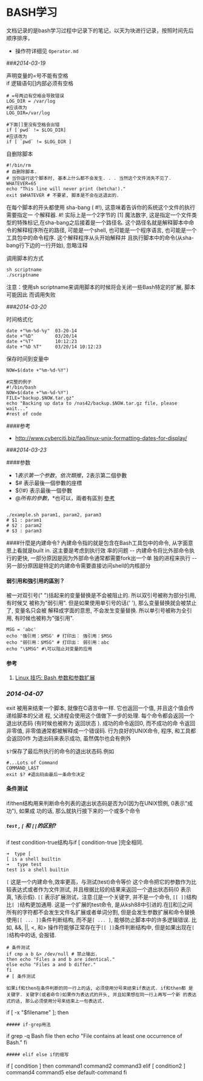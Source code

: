 BASH学习
======================

文档记录的是bash学习过程中记录下的笔记，以天为块进行记录，按照时间先后顺序排序，

- 操作符详细见 `Operator.md`

###*2014-03-19*

声明变量的=号不能有空格  
if 逻辑语句[]内部必须有空格
```shell
# =号两边有空格会导致错误
LOG_DIR = /var/log
#应该改为
LOG_DIR=/var/log

#下面[]里没有空格会出错
if [`pwd` != $LOG_DIR]
#应该改为
if [ `pwd` != $LOG_DIR ]
```
自删除脚本
```Shell
#!/bin/rm
# 自删除脚本.
# 当你运行这个脚本时, 基本上什么都不会发生. . . 当然这个文件消失不见了. 
WHATEVER=65
echo "This line will never print (betcha!)."
exit $WHATEVER # 不要紧, 脚本是不会在这退出的.
```
在每个脚本的开头都使用 sha-bang ( #!), 这意味着告诉你的系统这个文件的执行需要指定一 个解释器. #! 实际上是一个2字节的 [1] 魔法数字, 这是指定一个文件类型的特殊标记,在sha-bang之后接着是一个路径名. 这个路径名就是解释脚本中命令的解释程序所在的路径, 可能是一个shell, 也可能是一个程序语言, 也可能是一个工具包中的命令程序. 这个解释程序从头开始解释并 且执行脚本中的命令(从sha-bang行下边的一行开始), 忽略注释

调用脚本的方式
```Shell
sh scriptname
./scriptname
```
注意：使用sh scriptname来调用脚本的时候将会关闭一些Bash特定的扩展, 脚本可能因此 而调用失败

###*2014-03-20*

时间格式化
```Shell
date +"%m-%d-%y"  03-20-14
date +"%D"        03/20/14
date +"%T"        10:12:23
date +"%D %T"     03/20/14 10:12:23
```
保存时间到变量中
```Shell
NOW=$(date +"%m-%d-%Y")

#完整的例子
#!/bin/bash
NOW=$(date +"%m-%d-%Y")
FILE="backup.$NOW.tar.gz"
echo "Backing up data to /nas42/backup.$NOW.tar.gz file, please wait..."
#rest of code
```
####参考
- http://www.cyberciti.biz/faq/linux-unix-formatting-dates-for-display/

###*2014-03-23*

####参数

- $1 表示第一个参数，依次類推，$2表示第二個參數
- $# 表示最後一個參數的座標
- ${!#} 表示最後一個參數
- $@ 所有的參數，$*也可以，兩者有區別 [參考](http://www.ibm.com/developerworks/cn/linux/l-bash-parameters.html)

```shell

./example.sh param1, param2, param3
# $1 : param1
# $2 : param2
# $3 : param3

```

####什麼是内建命令?
內建命令指的就是包含在Bash工具包中的命令, 从字面意思上看就是built in. 这主要是考虑到执行效 率的问题 -- 内建命令将比外部命令执行的更快, 一部分原因是因为外部命令通常都需要fork出一个单 独的进程来执行 -- 另一部分原因是特定的内建命令需要直接访问shell的内核部分

#### 弱引用和強引用的區別？
被一对双引号(" ")括起来的变量替换是不会被阻止的. 所以双引号被称为部分引用, 有时候又 被称为"弱引用". 但是如果使用单引号的话(' '), 那么变量替换就会被禁止了, 变量名只会被 解释成字面的意思, 不会发生变量替换. 所以单引号被称为全引用, 有时候也被称为"强引用".

``` shell
MSG = 'abc'
echo '強引用：$MSG' # 打印出： 強引用：$MSG
echo "弱引用：$MSG" # 打印出： 弱引用：abc
echo "\$MSG" #\可以阻止对变量的应用
```

#### 参考
1. [Linux 技巧: Bash 参数和参数扩展](http://www.ibm.com/developerworks/cn/linux/l-bash-parameters.html)

### *2014-04-07*
exit 被用来结束一个脚本, 就像在C语言中一样. 它也返回一个值, 并且这个值会传递给脚本的父进 程, 父进程会使用这个值做下一步的处理.  每个命令都会返回一个 退出状态码 (有时候也被称为 返回状态 ). 成功的命令返回0, 而不成功的命 令返回非零值, 非零值通常都被解释成一个错误码. 行为良好的UNIX命令, 程序, 和工具都会返回0作 为退出码来表示成功, 虽然偶尔也会有例外

`$?`保存了最后所执行的命令的退出状态码.例如

```
#...Lots of Command
COMMAND_LAST
exit $? #退出码由最后一条命令决定
```

#### 条件测试
if/then结构用来判断命令列表的退出状态码是否为0(因为在UNIX惯例, 0表示"成功"), 如果成 功的话, 那么就执行接下来的一个或多个命令
##### `test` , ` [ ` 和 ` [[ `的区别?
if test condition-true结构与if [ condition-true ]完全相同.
```
➜  type [
[ is a shell builtin
➜   type test
test is a shell builtin
```
` [ ` 这是一个内建命令,效率更高，与测试(test)命令等价 这个命令把它的参数作为比较表达式或者作为文件测试, 并且根据比较的结果来返回一个退出状态码(0 表示真, 1表示假).
` [[ ` 表示扩展测试，注意:[[是一个关键字, 并不是一个命令, `[[ ]]`结构比`[ ]`结构更加通用. 这是一个扩展的test命令, 是从ksh88中引进的.在[[和]]之间所有的字符都不会发生文件名扩展或者单词分割, 但是会发生参数扩展和命令替换
使用`[[ ... ]]`条件判断结构, 而不是`[ ... ]`, 能够防止脚本中的许多逻辑错误. 比如, &&, ||, <, 和> 操作符能够正常存在于`[[ ]]`条件判断结构中, 但是如果出现在`[ ]`结构中的话, 会报错.

```
# 条件测试
if cmp a b &> /dev/null # 禁止输出.
then echo "Files a and b are identical."
else echo "Files a and b differ."
fi
# [ 条件测试

如果if和then在条件判断的同一行上的话, 必须使用分号来结束if表达式. if和then都 是关键字. 关键字(或者命令)如果作为表达式的开头, 并且如果想在同一行上再写一个新 的表达式的话, 那么必须使用分号来结束上一句表达式.
```
if [ -x "$filename" ]; then
```
##### if-grep用法
```
if grep -q Bash file
then echo "File contains at least one occurrence of Bash."
fi
```
##### elif else if的缩写
```
if [ condition ]
then
    command1
    command2
    command3
elif [ condition2 ]
    command4
    command5
else
    default-command
fi
```
